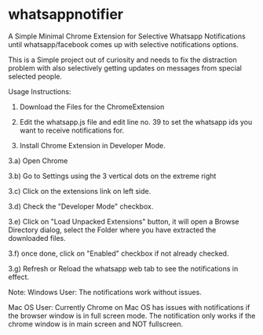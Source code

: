 # whatsappnotifier
A Simple Minimal Chrome Extension for Selective Whatsapp Notifications until whatsapp/facebook comes up with selective notifications options.

This is a Simple project out of curiosity and needs to fix the distraction problem with also selectively getting updates on messages from special selected people.

Usage Instructions:
1) Download the Files for the ChromeExtension

2) Edit the whatsapp.js file and edit line no. 39 to set the whatsapp ids you want to receive notifications for.

3) Install Chrome Extension in Developer Mode.

3.a) Open Chrome

3.b) Go to Settings using the 3 vertical dots on the extreme right

3.c) Click on the extensions link on left side.

3.d) Check the "Developer Mode" checkbox.

3.e) Click on "Load Unpacked Extensions" button, it will open a Browse Directory 
dialog, select the Folder where you have extracted the downloaded files.

3.f) once done, click on "Enabled" checkbox if not already checked.

3.g) Refresh or Reload the whatsapp web tab to see the notifications in effect.


Note: 
Windows User: 
The notifications work without issues.

Mac OS User:
Currently Chrome on Mac OS has issues with notifications if the browser window is in full screen mode. The notification only works if the chrome window is in main screen and NOT fullscreen.

